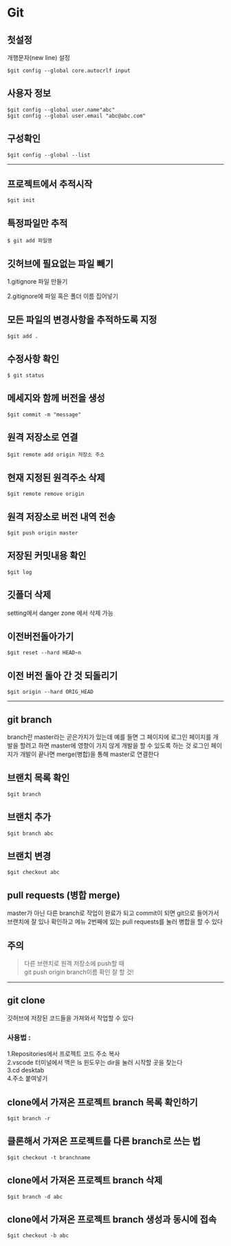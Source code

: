 # Git

## 첫설정
개행문자(new line) 설정
```
$git config --global core.autocrlf input
```

## 사용자 정보

```
$git config --global user.name"abc"
$git config --global user.email "abc@abc.com"
```

## 구성확인
```
$git config --global --list
```
***
## 프로젝트에서 추적시작
```
$git init
```

## 특정파일만 추적
```
$ git add 파일명
```

## 깃허브에 필요없는 파일 빼기
1.gitignore 파일 만들기  

2.gitignore에 파일 혹은 폴더 이름 집어넣기

## 모든 파일의 변경사항을 추적하도록 지정 
```
$git add .
```

## 수정사항 확인
```
$ git status
```

## 메세지와 함께 버전을 생성
```
$git commit -m "message"
```

## 원격 저장소로 연결
```
$git remote add origin 저장소 주소
```

## 현재 지정된 원격주소 삭제
```
$git remote remove origin
```

## 원격 저장소로 버전 내역 전송
```
$git push origin master
```

## 저장된 커밋내용 확인
```
$git log
```

## 깃폴더 삭제
setting에서 danger zone 에서 삭제 가능

## 이전버전돌아가기
```
$git reset --hard HEAD~n
```

## 이전 버전 돌아 간 것 되돌리기
```
$git origin --hard ORIG_HEAD
```


***
## git branch
branch란  master라는 곧은가지가 있는데 예를 들면 그 페이지에 로그인 페이지를 
개발을 할려고 하면 master에 영향이 가지 않게 개발을 할 수 있도록 하는 것
로그인 페이지가 개발이 끝나면 merge(병합)을 통해 master로 연결한다

## 브랜치 목록 확인
```
$git branch
```

## 브랜치 추가
```
$git branch abc
```

## 브랜치 변경
```
$git checkout abc
```

## pull requests (병합 merge)
master가 아닌 다른 branch로 작업이 완료가 되고 commit이 되면
git으로 들어가서 브랜치에 잘 있나 확인하고 메뉴 2번째에 있는 pull requests를
눌러 병합을 할 수 있다 

## 주의
>다른 브랜치로 원격 저장소에 push할 때  
>git push origin branch이름 확인 잘 할 것!
***
## git clone
깃허브에 저장된 코드들을 가져와서 작업할 수 있다

### 사용법 :
1.Repositories에서 프로젝트 코드 주소 복사  
2.vscode 터미널에서 맥은 ls 윈도우는 dir을 눌러 시작할 곳을 찾는다  
3.cd desktab  
4.주소 붙여넣기

## clone에서 가져온 프로젝트 branch 목록 확인하기
```
$git branch -r
```

## 클론해서 가져온 프로젝트를 다른 branch로 쓰는 법
```
$git checkout -t branchname
```

## clone에서 가져온 프로젝트 branch 삭제
```
$git branch -d abc
```

## clone에서 가져온 프로젝트 branch 생성과 동시에 접속
```
$git checkout -b abc
```













